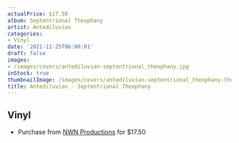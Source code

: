 ```yaml
---
actualPrice: $17.50
album: Septentrional Theophany
artist: Antediluvian
categories:
- Vinyl
date: '2021-11-25T06:08:01'
draft: false
images:
- /images/covers/antediluvian-septentrional_theophany.jpg
inStock: true
thumbnailImage: /images/covers/antediluvian-septentrional_theophany-thumb.jpg
title: Antediluvian - Septentrional Theophany
---
```


## Vinyl
* Purchase from [NWN Productions](http://shop.nwnprod.com/index.php?route=product/product&path=76&product_id=12434&sort=pd.name&order=ASC) for $17.50
